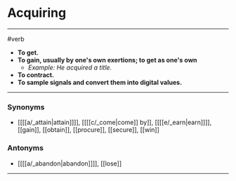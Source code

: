 # Acquiring
---
#verb
- **To get.**
- **To gain, usually by one's own exertions; to get as one's own**
	- _Example: He acquired a title._
- **To contract.**
- **To sample signals and convert them into digital values.**
---
### Synonyms
- [[[[a/_attain|attain]]]], [[[[c/_come|come]] by]], [[[[e/_earn|earn]]]], [[gain]], [[obtain]], [[procure]], [[secure]], [[win]]
### Antonyms
- [[[[a/_abandon|abandon]]]], [[lose]]
---
